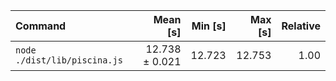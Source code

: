 | Command | Mean [s] | Min [s] | Max [s] | Relative |
|:---|---:|---:|---:|---:|
| `node ./dist/lib/piscina.js` | 12.738 ± 0.021 | 12.723 | 12.753 | 1.00 |
